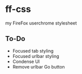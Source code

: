 # ff-css

my FireFox userchrome stylesheet

## To-Do

+ Focused tab styling
+ Focused urlbar styling
+ Condense UI
+ Remove urlbar Go button
